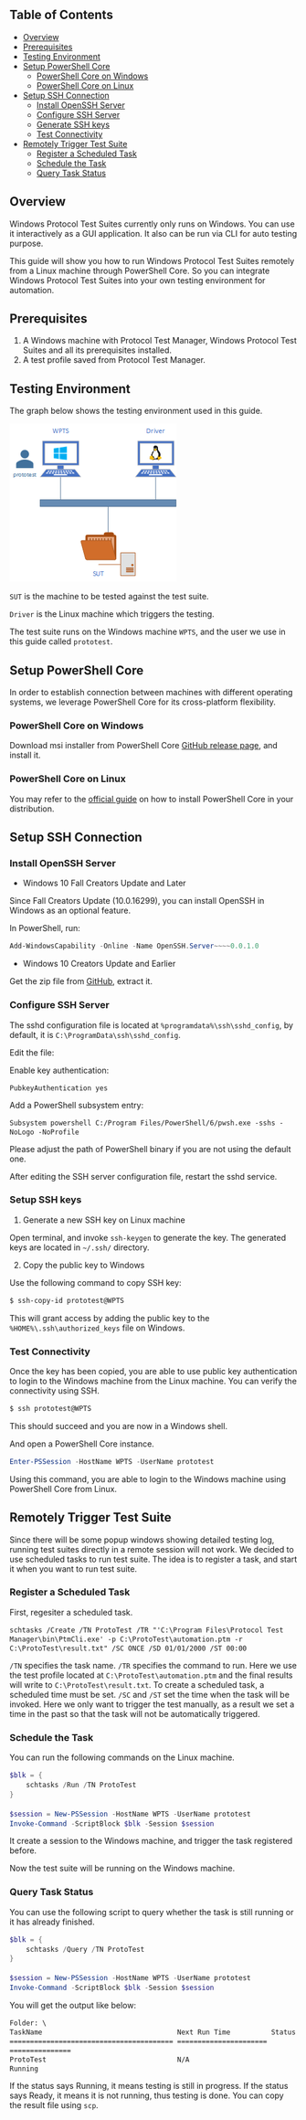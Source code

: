 ## Table of Contents

* [Overview](#overview)
* [Prerequisites](#prerequisites)
* [Testing Environment](#testing-environment)
* [Setup PowerShell Core](#setup-powershell-core)
    * [PowerShell Core on Windows](#powershell-core-on-windows)
    * [PowerShell Core on Linux](#powershell-core-on-linux)
* [Setup SSH Connection](#setup-ssh-connection)
    * [Install OpenSSH Server](#install-openssh-server)
    * [Configure SSH Server](#configure-ssh-server)
    * [Generate SSH keys](#generate-ssh-keys)
    * [Test Connectivity](#test-connectivity)
* [Remotely Trigger Test Suite](#remotely-trigger-test-suite)
    * [Register a Scheduled Task](#register-a-scheduled-task)
    * [Schedule the Task](#schedule-the-task)
    * [Query Task Status](#query-task-status)

## Overview

Windows Protocol Test Suites currently only runs on Windows. You can use it interactively as a GUI application. It also can be run via CLI for auto testing purpose.

This guide will show you how to run Windows Protocol Test Suites remotely from a Linux machine through PowerShell Core. So you can integrate Windows Protocol Test Suites into your own testing environment for automation.

## Prerequisites

1. A Windows machine with Protocol Test Manager, Windows Protocol Test Suites and all its prerequisites installed.
2. A test profile saved from Protocol Test Manager.

## Testing Environment

The graph below shows the testing environment used in this guide.

![Testing environment](./images/testing-env.png)

`SUT` is the machine to be tested against the test suite.

`Driver` is the Linux machine which triggers the testing.

The test suite runs on the Windows machine `WPTS`, and the user we use in this guide called `prototest`.

## Setup PowerShell Core

In order to establish connection between machines with different operating systems, we leverage PowerShell Core for its cross-platform flexibility.

### PowerShell Core on Windows

Download msi installer from PowerShell Core [GitHub release page](https://github.com/PowerShell/PowerShell/releases), and install it.

### PowerShell Core on Linux

You may refer to the [official guide](https://docs.microsoft.com/en-us/powershell/scripting/setup/installing-powershell-core-on-linux?view=powershell-6) on how to install PowerShell Core in your distribution.

## Setup SSH Connection

### Install OpenSSH Server

* Windows 10 Fall Creators Update and Later

Since Fall Creators Update (10.0.16299), you can install OpenSSH in Windows as an optional feature.

In PowerShell, run:

```powershell
Add-WindowsCapability -Online -Name OpenSSH.Server~~~~0.0.1.0
```

* Windows 10 Creators Update and Earlier

Get the zip file from [GitHub](https://github.com/PowerShell/Win32-OpenSSH/releases), extract it.

### Configure SSH Server

The sshd configuration file is located at `%programdata%\ssh\sshd_config`, by default, it is `C:\ProgramData\ssh\sshd_config`.

Edit the file:

Enable key authentication:

    PubkeyAuthentication yes

Add a PowerShell subsystem entry:

    Subsystem powershell C:/Program Files/PowerShell/6/pwsh.exe -sshs -NoLogo -NoProfile

Please adjust the path of PowerShell binary if you are not using the default one.

After editing the SSH server configuration file, restart the sshd service.

### Setup SSH keys

1. Generate a new SSH key on Linux machine

Open terminal, and invoke `ssh-keygen` to generate the key. The generated keys are located in `~/.ssh/` directory.

2. Copy the public key to Windows

Use the following command to copy SSH key:

```sh
$ ssh-copy-id prototest@WPTS
```

This will grant access by adding the public key to the `%HOME%\.ssh\authorized_keys` file on Windows.

### Test Connectivity

Once the key has been copied, you are able to use public key authentication to login to the Windows machine from the Linux machine. You can verify the connectivity using SSH.

```sh
$ ssh prototest@WPTS
```

This should succeed and you are now in a Windows shell.

And open a PowerShell Core instance.

```PowerShell
Enter-PSSession -HostName WPTS -UserName prototest
```

Using this command, you are able to login to the Windows machine using PowerShell Core from Linux.

## Remotely Trigger Test Suite

Since there will be some popup windows showing detailed testing log, running test suites directly in a remote session will not work. We decided to use scheduled tasks to run test suite. The idea is to register a task, and start it when you want to run test suite.

### Register a Scheduled Task

First, regesiter a scheduled task.

```
schtasks /Create /TN ProtoTest /TR "'C:\Program Files\Protocol Test Manager\bin\PtmCli.exe' -p C:\ProtoTest\automation.ptm -r C:\ProtoTest\result.txt" /SC ONCE /SD 01/01/2000 /ST 00:00
```

`/TN` specifies the task name. `/TR` specifies the command to run. Here we use the test profile located at `C:\ProtoTest\automation.ptm` and the final results will write to `C:\ProtoTest\result.txt`. To create a scheduled task, a scheduled time must be set. `/SC` and `/ST` set the time when the task will be invoked. Here we only want to trigger the test manually, as a result we set a time in the past so that the task will not be automatically triggered.

### Schedule the Task

You can run the following commands on the Linux machine.

```PowerShell
$blk = {
    schtasks /Run /TN ProtoTest
}

$session = New-PSSession -HostName WPTS -UserName prototest
Invoke-Command -ScriptBlock $blk -Session $session
```

It create a session to the Windows machine, and trigger the task registered before.

Now the test suite will be running on the Windows machine.

### Query Task Status

You can use the following script to query whether the task is still running or it has already finished.

```PowerShell
$blk = {
    schtasks /Query /TN ProtoTest
}

$session = New-PSSession -HostName WPTS -UserName prototest
Invoke-Command -ScriptBlock $blk -Session $session
```

You will get the output like below:

```
Folder: \
TaskName                                 Next Run Time          Status         
======================================== ====================== ===============
ProtoTest                                N/A                    Running   
```

If the status says Running, it means testing is still in progress. If the status says Ready, it means it is not running, thus testing is done. You can copy the result file using `scp`.